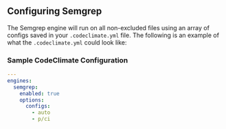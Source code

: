 ## Configuring Semgrep

The Semgrep engine will run on all non-excluded files using an array of configs saved in your `.codeclimate.yml` file. The following is an example of what the `.codeclimate.yml` could look like:

### Sample CodeClimate Configuration

```yaml
---
engines:
  semgrep:
    enabled: true
    options:
      configs:
        - auto
        - p/ci
```
